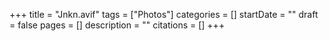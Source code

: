 +++
title = "Jnkn.avif"
tags = ["Photos"]
categories = []
startDate = ""
draft = false
pages = []
description = ""
citations = []
+++
